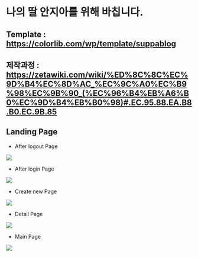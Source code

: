 # 나의 딸 안지아를 위해 바칩니다.

## Template : https://colorlib.com/wp/template/suppablog
## 제작과정 : https://zetawiki.com/wiki/%ED%8C%8C%EC%9D%B4%EC%8D%AC_%EC%9C%A0%EC%B9%98%EC%9B%90_(%EC%96%B4%EB%A6%B0%EC%9D%B4%EB%B0%98)#.EC.95.88.EA.B8.B0.EC.9B.85

## Landing Page
* After logout Page
<img src="https://z-images.s3.amazonaws.com/5/52/Administrator_logout_status.png">

* After login Page
<img src="https://z-images.s3.amazonaws.com/2/24/Administrator_login_status.png">

* Create new Page
<img src="https://z-images.s3.amazonaws.com/6/64/Write_a_new_post.png">

* Detail Page
<img src="https://zetawiki.com/wiki/%ED%8C%8C%EC%9D%BC:Check_the_content_photos.png">

* Main Page
<img src="https://z-images.s3.amazonaws.com/2/29/Index_modification.png">
